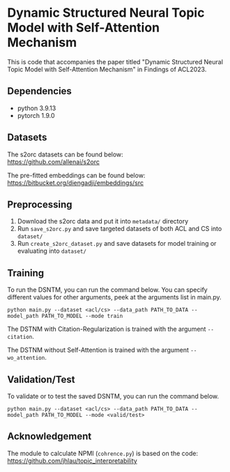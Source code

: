 # Dynamic Structured Neural Topic Model with Self-Attention Mechanism

This is code that accompanies the paper titled "Dynamic Structured Neural Topic Model with Self-Attention Mechanism" in Findings of ACL2023.

## Dependencies
+ python 3.9.13
+ pytorch 1.9.0

## Datasets

The s2orc datasets can be found below:  
https://github.com/allenai/s2orc

The pre-fitted embeddings can be found below:  
https://bitbucket.org/diengadji/embeddings/src

## Preprocessing
1. Download the s2orc data and put it into `metadata/` directory
2. Run `save_s2orc.py` and save targeted datasets of both ACL and CS into `dataset/`
3. Run `create_s2orc_dataset.py` and save datasets for model training or evaluating into `dataset/` 

## Training
To run the DSNTM, you can run the command below. You can specify different values for other arguments, peek at the arguments list in main.py.

```
python main.py --dataset <acl/cs> --data_path PATH_TO_DATA --model_path PATH_TO_MODEL --mode train
```
The DSTNM with Citation-Regularization is trained with the argument `--citation`.

The DSTNM without Self-Attention is trained with the argument `--wo_attention`.

## Validation/Test
To validate or to test the saved DSNTM, you can run the command below.
```
python main.py --dataset <acl/cs> --data_path PATH_TO_DATA --model_path PATH_TO_MODEL --mode <valid/test>
```

## Acknowledgement
The module to calculate NPMI (`cohrence.py`) is based on the code:  
https://github.com/jhlau/topic_interpretability





